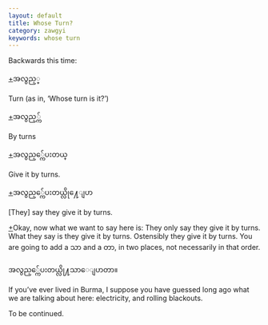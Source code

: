 ```yaml
---
layout: default
title: Whose Turn?
category: zawgyi
keywords: whose turn
---
```


<p>Backwards this time:</p>
<p class="hide-trigger"><a href='#'>+</a><span class='zawgyi'>အလွည့္</span></p>
<p class='hide-this'>Turn (as in, ‘Whose turn is it?’)</p>

<p class="hide-trigger"><a href='#'>+</a><span class='zawgyi'>အလွည့္က်</span></p>
<p class='hide-this'>By turns</p>

<p class="hide-trigger"><a href='#'>+</a><span class='zawgyi'>အလွည့္က်ေပးတယ္</span></p>
<p class='hide-this'>Give it by turns.</p>

<p class="hide-trigger"><a href='#'>+</a><span class='zawgyi'>အလွည့္က်ေပးတယ္လို႔ေျပာ</span></p>
<p class='hide-this'>[They] say they give it by turns.</p>

<p class="hide-trigger"><a href='#'>+</a>Okay, now what we want to say here is: They only say they give it by turns. What they say is they give it by turns. Ostensibly they give it by turns. You are going to add a <span class='zawgyi'>သာ</span> and a <span class='mm3'>တာ</span>‌, in two places, not necessarily in that order.</p>
<p class='hide-this'><span class='zawgyi'>အလွည့္က်ေပးတယ္လို႔သာေျပာတာ။</span></p>

<p>If you’ve ever lived in Burma, I suppose you have guessed long ago what we are talking about here: electricity, and rolling blackouts.</p>

<p>To be continued.</p>
